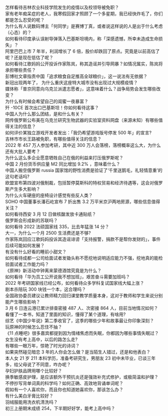 怎样看待吉林农业科技学院发生的疫情以及校领导被免职？  
家有老年痴呆症的老人，我寒假回家才照顾了一个多星期，我已经快炸毛了，你们都是怎么忍受的呢？  
为什么有人说数码博主「何同学」是赛博丁真，或者说这样说的人是出于什么考虑（心态）的？  
如何看待印度承认误射导弹落入巴基斯坦境内，称「深感遗憾，所幸未造成生命损失」？  
阿里巴巴上市 7 年半，利润增长了 6 倍，股价却跌回了原点。究竟是以前高估了呢？还是现在低估了呢？  
如何看待江歌妈妈公开投诉作家陈岚，称其造谣并引导网暴？如情况属实，陈岚将承担哪些责任？  
彭博社文章指责中国「追求粮食自足推高全球粮价」，这一说法有无依据？  
新冠出现两年了， 为什么重庆这座特大城市没有出现过大规模疫情？  
媒体称「普京同意向乌克兰派遣志愿者」，这意味着什么？战争局势会发生哪些改变？  
为什么有时候会希望自己的闺蜜一夜暴富？  
歼 -10CE 首次出口巴基斯坦！你如何看待这事？  
中国人为什么那么团结，是和什么有关？  
网传俄罗斯公布美在乌克兰研究生物武器的实验室资料网盘（来源未知）有哪些值得关注的信息？  
如何评价某独立游戏开发者发出：「我仍希望游戏版号停发 500 年」的宣言?  
吉林市市长王路被免职，有哪些值得关注的信息？  
2022 年 457 万人参加考研，其中近 300 万人会落榜，落榜概率这么大，为什么还有大批人要考？  
为什么这么多企业愿意牺牲自己在俄的利益来打压俄罗斯呢？  
中国 2 月份货币供应量 M2 同比增加 9.2% ，意味着什么？  
中国人搬空俄罗斯 russia 国家馆的野性消费是验证了‘千里送鹅毛，礼轻情意重’的这句老话吗?  
欧盟宣布第四波对俄制裁，包括暂停莫斯科的特权贸易和经济待遇等，这会对俄罗斯产生多大影响？  
为什么火车硬座的座椅设计感觉有些反人类？  
SOHO 中国董事长潘石屹宣布 7 折出售 3.2 万平米京沪两地房源，哪些信息值得关注？  
如何看待西安 3 月 12 日做核酸发放卡通贴纸？  
俄罗斯会形成新的苏联吗？  
如何看待 2022 法硕国家线 335，比去年猛涨 14 分？  
大一，为什么一个月 2500 生活费还是不够?  
作家陈岚回应江歌妈妈投诉其造谣诽谤「支持报警，捐款不是帮你发财的」，事件后续可能如何发展？  
有没有什么好看的睡前小甜文？  
如何看待成都一公司给面试者发锄头称不愿挖地说明适应能力不强，挖地真的能检验面试者工作能力吗？  
《原神》新活动中钟离来蒙德酒馆究竟是为什么？  
如何看待「华为员工公开说我不想加班」，艰苦奋斗需要加班吗？  
2022 年考研国家线已经公布，如何看待众多学科复试国家线大幅上涨？  
剧本杀陪玩 300 块钱一个本，这合理吗？  
全国政协委员建议让教师精力回归课堂教学质量本身，这对于教师和学生来说分别能产生哪些影响？  
3 月 6 日连云港已累计排查密接 487 人、次密接 864 人，目前当地情况如何？  
看懂了一本书，知道了里面的知识，懂得了某个道理，有啥用?  
综艺《中国少年说》第二季收官了，这季的哪些少年和故事最让你印象深刻？  
玩原神的时候怎么忍住不抽？  
《11 点睡吧》很多嘉宾都提到因为情绪焦虑而失眠，你都因为哪些事情失眠过？  
女生没有考上高中，以后的路怎么走?  
有哪些一眼万年，惊艳了时光的诗词？  
如果突然碰见暗恋 3 年的人你会怎么做？是当陌生人错过，还是和他表白？  
本人女 21 岁 211 本科学历，准备考研究生，男朋友 23 初中未毕业，已谈三年多，给父母说了不同意，咋办呢？  
孕妇护肤品牌用哪个比较好？  
换季敏感皮护理，是应该额外干预抗炎还是强效补充式修护，或极简温和护理？  
不停抄写背单词真的科学吗？如何正确、高效地背诵单词呢？  
假如有一个人喜欢你，而且你也知道她喜欢你，那该怎么办？  
有什么美白牙膏比较好？  
羽绒服能用洗衣机清洗吗？  
初三上册期末成绩 254，下半期好好学，能考上高中吗？  
